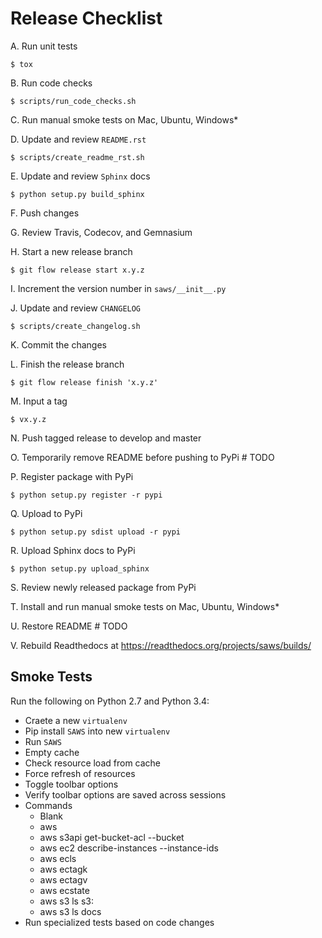 Release Checklist
=================

A. Run unit tests

    $ tox

B. Run code checks

    $ scripts/run_code_checks.sh

C. Run manual smoke tests on Mac, Ubuntu, Windows*

D. Update and review `README.rst`

    $ scripts/create_readme_rst.sh

E. Update and review `Sphinx` docs

    $ python setup.py build_sphinx

F. Push changes

G. Review Travis, Codecov, and Gemnasium

H. Start a new release branch

    $ git flow release start x.y.z

I. Increment the version number in `saws/__init__.py`

J. Update and review `CHANGELOG`

    $ scripts/create_changelog.sh

K. Commit the changes

L. Finish the release branch

    $ git flow release finish 'x.y.z'

M. Input a tag

    $ vx.y.z

N. Push tagged release to develop and master

O. Temporarily remove README before pushing to PyPi  # TODO

P. Register package with PyPi

    $ python setup.py register -r pypi

Q. Upload to PyPi

    $ python setup.py sdist upload -r pypi

R. Upload Sphinx docs to PyPi

    $ python setup.py upload_sphinx

S. Review newly released package from PyPi

T. Install and run manual smoke tests on Mac, Ubuntu, Windows*

U. Restore README  # TODO

V. Rebuild Readthedocs at https://readthedocs.org/projects/saws/builds/

## Smoke Tests

Run the following on Python 2.7 and Python 3.4:

* Craete a new `virtualenv`
* Pip install `SAWS` into new `virtualenv`
* Run `SAWS`
* Empty cache
* Check resource load from cache
* Force refresh of resources
* Toggle toolbar options
* Verify toolbar options are saved across sessions
* Commands
    * Blank
    * aws
    * aws s3api get-bucket-acl --bucket
    * aws ec2 describe-instances --instance-ids
    * aws ecls
    * aws ectagk
    * aws ectagv
    * aws ecstate
    * aws s3 ls s3:
    * aws s3 ls docs
* Run specialized tests based on code changes

